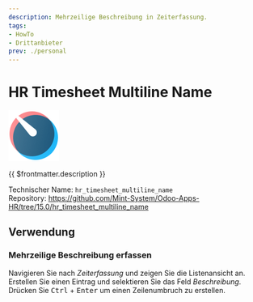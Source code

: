 ```yaml
---
description: Mehrzeilige Beschreibung in Zeiterfassung.
tags:
- HowTo
- Drittanbieter
prev: ./personal
---
```

# HR Timesheet Multiline Name
![icons_odoo_hr_timesheet](assets/icons_odoo_hr_timesheet.png)

{{ $frontmatter.description }}

Technischer Name: `hr_timesheet_multiline_name`\
Repository: <https://github.com/Mint-System/Odoo-Apps-HR/tree/15.0/hr_timesheet_multiline_name>

## Verwendung

### Mehrzeilige Beschreibung erfassen

Navigieren Sie nach *Zeiterfassung* und zeigen Sie die Listenansicht an. Erstellen Sie einen Eintrag und selektieren Sie das Feld *Beschreibung*. Drücken Sie <kbd>Ctrl</kbd> + <kbd>Enter</kbd> um einen Zeilenumbruch zu erstellen.